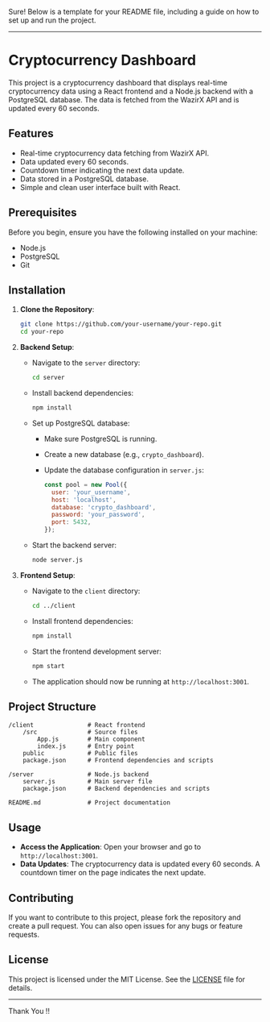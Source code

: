 Sure! Below is a template for your README file, including a guide on how to set up and run the project.

---

# Cryptocurrency Dashboard

This project is a cryptocurrency dashboard that displays real-time cryptocurrency data using a React frontend and a Node.js backend with a PostgreSQL database. The data is fetched from the WazirX API and is updated every 60 seconds.

## Features

- Real-time cryptocurrency data fetching from WazirX API.
- Data updated every 60 seconds.
- Countdown timer indicating the next data update.
- Data stored in a PostgreSQL database.
- Simple and clean user interface built with React.

## Prerequisites

Before you begin, ensure you have the following installed on your machine:

- Node.js
- PostgreSQL
- Git

## Installation

1. **Clone the Repository**:

    ```sh
    git clone https://github.com/your-username/your-repo.git
    cd your-repo
    ```

2. **Backend Setup**:

    - Navigate to the `server` directory:

      ```sh
      cd server
      ```

    - Install backend dependencies:

      ```sh
      npm install
      ```

    - Set up PostgreSQL database:

      - Make sure PostgreSQL is running.
      - Create a new database (e.g., `crypto_dashboard`).
      - Update the database configuration in `server.js`:

        ```javascript
        const pool = new Pool({
          user: 'your_username',
          host: 'localhost',
          database: 'crypto_dashboard',
          password: 'your_password',
          port: 5432,
        });
        ```

    - Start the backend server:

      ```sh
      node server.js
      ```

3. **Frontend Setup**:

    - Navigate to the `client` directory:

      ```sh
      cd ../client
      ```

    - Install frontend dependencies:

      ```sh
      npm install
      ```

    - Start the frontend development server:

      ```sh
      npm start
      ```

    - The application should now be running at `http://localhost:3001`.

## Project Structure

```
/client               # React frontend
    /src              # Source files
        App.js        # Main component
        index.js      # Entry point
    public            # Public files
    package.json      # Frontend dependencies and scripts

/server               # Node.js backend
    server.js         # Main server file
    package.json      # Backend dependencies and scripts

README.md             # Project documentation
```

## Usage

- **Access the Application**: Open your browser and go to `http://localhost:3001`.
- **Data Updates**: The cryptocurrency data is updated every 60 seconds. A countdown timer on the page indicates the next update.

## Contributing

If you want to contribute to this project, please fork the repository and create a pull request. You can also open issues for any bugs or feature requests.

## License

This project is licensed under the MIT License. See the [LICENSE](LICENSE) file for details.

---

Thank You !!